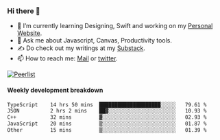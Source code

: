 ### Hi there 👋

- 🌱 I’m currently learning Designing, Swift and working on my [Personal Website](https://vaishak.de/).
- 💬 Ask me about Javascript, Canvas,  Productivity tools. 
- :writing_hand: Do check out my writings at my [Substack](https://kvaishak.substack.com/).
- 📫 How to reach me: [Mail](mailto:vaishak.kaippanchery@gmail.com) or [twitter](https://twitter.com/kvaishark).

[![Peerlist](https://github-readme-badge.peerlist.io/api/vaishak?style=plastic)](https://peerlist.io/vaishak)

#### Weekly development breakdown

<!--START_SECTION:waka-->

```txt
TypeScript    14 hrs 50 mins  ████████████████████░░░░░   79.61 %
JSON          2 hrs 2 mins    ██▓░░░░░░░░░░░░░░░░░░░░░░   10.93 %
C++           32 mins         ▓░░░░░░░░░░░░░░░░░░░░░░░░   02.93 %
JavaScript    20 mins         ▒░░░░░░░░░░░░░░░░░░░░░░░░   01.87 %
Other         15 mins         ▒░░░░░░░░░░░░░░░░░░░░░░░░   01.39 %
```

<!--END_SECTION:waka-->

